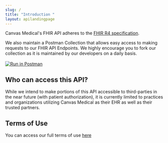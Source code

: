 ```yaml
---
slug: /
title: "Introduction "
layout: apilandingpage
---
```


Canvas Medical's FHIR API adheres to the [FHIR R4 specification](http://hl7.org/fhir/R4/).

We also maintain a Postman Collection that allows easy access to making requests to our FHIR API Endpoints. We highly encourage you to fork our collection as it is maintained by our developers on a daily basis. 
<br>
<br>
[![Run in Postman](https://run.pstmn.io/button.svg)](https://www.postman.com/canvasmedical/workspace/canvas-medical-public-documentation)

## Who can access this API?
While we intend to make portions of this API accessible to third-parties in the near future (with patient authorization), it is currently limited to practices and organizations utilizing Canvas Medical as their EHR as well as their trusted partners.

## Terms of Use
You can access our full terms of use [here](/api/terms-of-use)